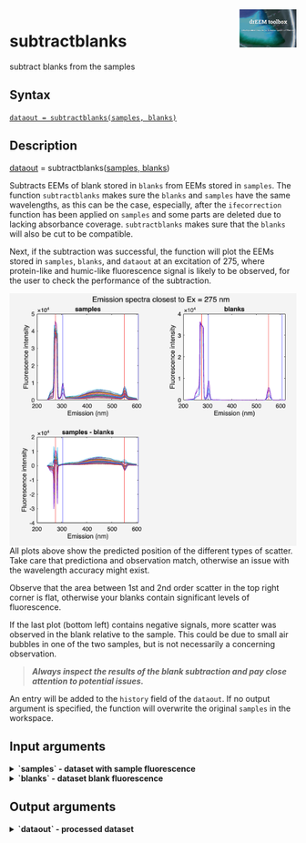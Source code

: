 <img src="top right corner logo.png" width="100" height="auto" align="right"/>

# subtractblanks #
subtract blanks from the samples



## Syntax
[`dataout = subtractblanks(samples, blanks)`](#syntax1)



## Description ##

[dataout](#varargout) = subtractblanks([samples, blanks](#varargin)) <a name="syntax1"></a>

Subtracts EEMs of blank stored in `blanks` from EEMs stored in `samples`.
The function `subtractblanks` makes sure the `blanks` and `samples`  have the same wavelengths, as this can be the case, especially,
after the `ifecorrection` function has been applied on `samples` and some parts are deleted due to lacking absorbance coverage. `subtractblanks` makes sure that the `blanks` will also be cut to be compatible.

Next, if the subtraction was successful, the function will plot the EEMs stored in `samples`, `blanks`, and `dataout` at an excitation of 275, where protein-like and humic-like fluorescence signal is likely to be observed, for the user to check the performance of the subtraction.

<img src="blankdiag.png" width="auto" height="auto" align="left"/>

All plots above show the predicted position of the different types of scatter. Take care that predictiona and observation match, otherwise an issue with the wavelength accuracy might exist.

Observe that the area between 1st and 2nd order scatter in the top right corner is flat, otherwise your blanks contain significant levels of fluorescence.

If the last plot (bottom left) contains negative signals, more scatter was observed in the blank relative to the sample. This could be due to small air bubbles in one of the two samples, but is not necessarily a concerning observation.

> ***Always inspect the results of the blank subtraction and pay close attention to potential issues.***

An entry will be added to the `history` field of the `dataout`. If no output argument is specified, the function will overwrite the original `samples` in the workspace.


## Input arguments
<details>
    <summary><b>`samples` - dataset with sample fluorescence</b></summary>
    <i>drEEMdataset</i>
        
A dataset of the class `drEEMdataset` that passes the validation function `data.validate(data)`. 

> The property `samples.status.blankSubtraction` must be `"not applied"`. Otherwise, the function returns a validation error.

</details>

<details>
    <summary><b>`blanks` - dataset blank fluorescence</b></summary>
    <i>drEEMdataset</i>
        
A dataset of the class `drEEMdataset` that passes the validation function `data.validate(data)`. 

> The property `blanks.status.blankSubtraction` must be `"not applied"`. Otherwise, the function returns a validation error.

</details>




## Output arguments
<details>
    <summary><b>`dataout` - processed dataset </b></summary>
    <i>drEEMdataset</i>
        
A dataset of the class `drEEMdataset` that passes the validation function `data.validate(data)`. 

> The property `samples.status.blankSubtraction` will have changed from `"not applied"` to `"applied by toolbox"`.

</details>